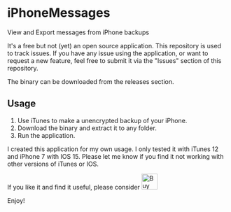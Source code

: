 # iPhoneMessages
View and Export messages from iPhone backups

It's a free but not (yet) an open source application.
This repository is used to track issues.
If you have any issue using the application, or want to request a new feature, feel free to submit it via the "Issues" section of this repository.

The binary can be downloaded from the releases section.

Usage
-----
1. Use iTunes to make a unencrypted backup of your iPhone.
2. Download the binary and extract it to any folder.
3. Run the application.

I created this application for my own usage. I only tested it with iTunes 12 and iPhone 7 with IOS 15. 
Please let me know if you find it not working with other versions of iTunes or IOS.

If you like it and find it useful, please consider <a href='https://ko-fi.com/S6S5CN96J' target='_blank'><img height='36' style='border:0px;height:36px;' src='https://cdn.ko-fi.com/cdn/kofi1.png?v=3' border='0' alt='Buy Me a Coffee at ko-fi.com' /></a>

Enjoy!
